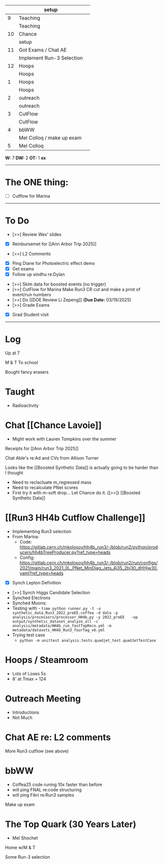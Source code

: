 
|     | setup                     |     |
| --- | ------------------------- | --- |
| 9   | Teaching                  |     |
|     | Teaching                  |     |
| 10  | Chance                    |     |
|     | setup                     |     |
| 11  | Got Exams / Chat AE       |     |
|     | Implement Run-3 Selection |     |
| 12  | Hoops                     |     |
|     | Hoops                     |     |
| 1   | Hoops                     |     |
|     | Hoops                     |     |
| 2   | outreach                  |     |
|     | outreach                  |     |
| 3   | CutFlow                   |     |
|     | CutFlow                   |     |
| 4   | bbWW                      |     |
|     | Mel Colloq / make up exam |     |
| 5   | Mel Colloq                |     |

**W:**  7
**DW:** 2
**OT:** 1
**ex** 

---
# The ONE thing: 
- [ ] Cutflow for Marina 

---
# To Do

- [>>] Review Wes' slides
- [x] Reinbursemet for [[Ann Arbor Trip 2025]]
- [>>] L2 Comments
- [x] Ping Diane for Photoelectric effect demo
- [x] Get exams
- [x] Follow up sindhu re:Dylan 
- [>>] Skim data for boosted events (no trigger)
- [>>] CutFlow for Marina Make Run3 CR cut and make a print of event/run numbers
- [>>]  Do  [[DOE Review Li Zepeng]] (**Due Date:** 03/19/2025)
- [>>] Grade Exams
- [x] Grad Student visit
---

# Log


Up at 7 

M & T To school

Bought fancy erasers 

# Taught 
- Radioactivity 

# Chat [[Chance Lavoie]]
- Might work with Lauren Tompkins over the summer


Receipts for [[Ann Arbor Trip 2025]]

Chat Able's  re:Ad and CVs from Allison Turner

Looks like the [[Boosted Synthetic Data]] is actually going to be harder than I thought
- Need to reclacluate m_regressed mass
- Need to recalculate PNet scores
- First try it with m-soft drop... Let Chance do it. ([>>]) [[Boosted Synthetic Data]]

# [[Run3 HH4b Cutflow Challenge]]
- Implementing Run3 selection
- From Marina: 
	- Code: https://gitlab.cern.ch/mkolosov/hh4b_run3/-/blob/run2/python/producers/hh4bTreeProducer.py?ref_type=heads
	- Config: https://gitlab.cern.ch/mkolosov/hh4b_run3/-/blob/run2/run/configs/2021/main/run3_2021_0L_PNet_MinDiag_Jets_4j35_2bj30_dHHjw30.yaml?ref_type=heads
- [x] Synch Lepton Definition
- [>>] Synch Higgs Candidate Selection
- Synched Electrons
- Synched Muons:
- Testing with 
	   - `time python runner.py -t -o synthetic_data_Run3_2022_preEE.coffea -d data -p analysis/processors/processor_HH4b.py -y 2022_preEE   -op output/synthetic_dataset_analyze_all -c analysis/metadata/HH4b_run_fastTopReco.yml -m metadata/datasets_HH4b_Run3_fourTag_v6.yml`
- Trying test case
	- `python -m unittest analysis.tests.quadjet_test.quadJetTestCase`

# Hoops / Steamroom
- Lots of Loses 5s 
- 8' at Tmax = 124

# Outreach Meeting
- Introductions
- Not Much

# Chat AE re: L2 comments

More Run3 cutflow (see above)

# bbWW
- Coffea25 code runing 10x faster than before
- will ping FNAL re:code structuring
- will ping Fikri re:Run3 samples


Make up exam

# The Top Quark (30 Years Later)
- Mel Shochet


Home w/M & T 

Some Run-3 selection
